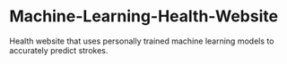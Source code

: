 # Machine-Learning-Health-Website
Health website that uses personally trained machine learning models to accurately predict strokes.
